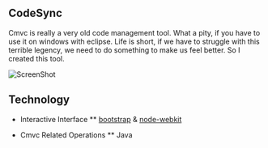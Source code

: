 ## CodeSync

Cmvc is really a very old code management tool. What a pity, if you have to use it on windows with eclipse. Life is short, if we have to struggle with this terrible legency, we need to do something to make us feel better. So I created this tool.

![ScreenShot](https://raw.github.com/lnx/codesync/master/demo/demo.png)

## Technology

* Interactive Interface
** [bootstrap](http://getbootstrap.com/) & [node-webkit](https://github.com/rogerwang/node-webkit)

* Cmvc Related Operations
** Java
